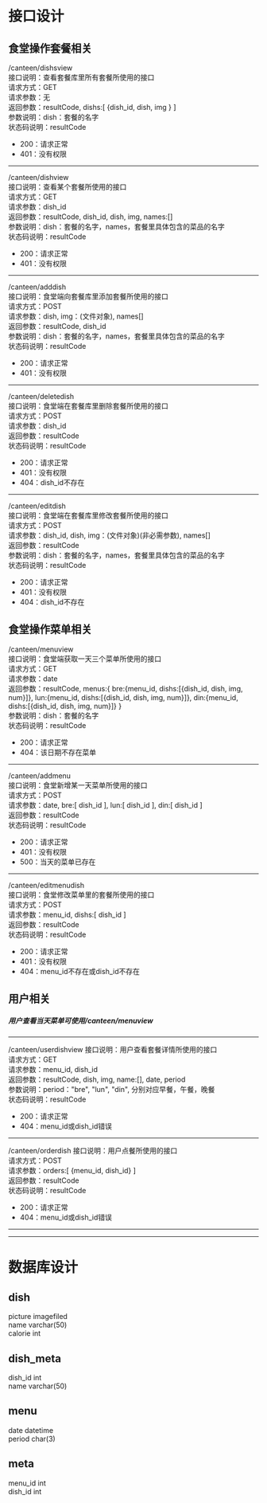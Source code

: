 # 接口设计

## 食堂操作套餐相关


/canteen/dishsview  
接口说明：查看套餐库里所有套餐所使用的接口  
请求方式：GET  
请求参数：无  
返回参数：resultCode, dishs:[ {dish_id, dish, img } ]  
参数说明：dish：套餐的名字  
状态码说明：resultCode  
- 200：请求正常
- 401：没有权限

---------------------------------------------------------

/canteen/dishview  
接口说明：查看某个套餐所使用的接口  
请求方式：GET  
请求参数：dish_id  
返回参数：resultCode, dish_id, dish, img, names:[]  
参数说明：dish：套餐的名字，names，套餐里具体包含的菜品的名字  
状态码说明：resultCode  
- 200：请求正常
- 401：没有权限

---------------------------------------------------------

/canteen/adddish  
接口说明：食堂端向套餐库里添加套餐所使用的接口  
请求方式：POST  
请求参数：dish, img：(文件对象), names[]  
返回参数：resultCode, dish_id    
参数说明：dish：套餐的名字，names，套餐里具体包含的菜品的名字  
状态码说明：resultCode  
- 200：请求正常
- 401：没有权限

---------------------------------------------------------

/canteen/deletedish  
接口说明：食堂端在套餐库里删除套餐所使用的接口  
请求方式：POST  
请求参数：dish_id  
返回参数：resultCode  
状态码说明：resultCode  
- 200：请求正常
- 401：没有权限
- 404：dish_id不存在

---------------------------------------------------------

/canteen/editdish  
接口说明：食堂端在套餐库里修改套餐所使用的接口  
请求方式：POST  
请求参数：dish_id, dish, img：(文件对象)(非必需参数), names[]  
返回参数：resultCode  
参数说明：dish：套餐的名字，names，套餐里具体包含的菜品的名字  
状态码说明：resultCode  
- 200：请求正常
- 401：没有权限
- 404：dish_id不存在


## 食堂操作菜单相关


/canteen/menuview  
接口说明：食堂端获取一天三个菜单所使用的接口  
请求方式：GET  
请求参数：date  
返回参数：resultCode, menus:{ bre:{menu_id, dishs:[{dish_id, dish, img, num}]}, lun:{menu_id, dishs:[{dish_id, dish, img, num}]}, din:{menu_id, dishs:[{dish_id, dish, img, num}]} }  
参数说明：dish：套餐的名字  
状态码说明：resultCode  
- 200：请求正常    
- 404：该日期不存在菜单  

---------------------------------------------------------

/canteen/addmenu  
接口说明：食堂新增某一天菜单所使用的接口  
请求方式：POST  
请求参数：date, bre:[ dish_id ], lun:[ dish_id ], din:[ dish_id ]  
返回参数：resultCode  
状态码说明：resultCode  
- 200：请求正常
- 401：没有权限
- 500：当天的菜单已存在

---------------------------------------------------------

/canteen/editmenudish  
接口说明：食堂修改菜单里的套餐所使用的接口  
请求方式：POST  
请求参数：menu_id, dishs:[ dish_id ]   
返回参数：resultCode  
状态码说明：resultCode  
- 200：请求正常
- 401：没有权限
- 404：menu_id不存在或dish_id不存在


## 用户相关


##### 用户查看当天菜单可使用/canteen/menuview

---------------------------------------------------------

/canteen/userdishview
接口说明：用户查看套餐详情所使用的接口  
请求方式：GET  
请求参数：menu_id, dish_id  
返回参数：resultCode, dish, img, name:[], date, period      
参数说明：period："bre", "lun", "din", 分别对应早餐，午餐，晚餐  
状态码说明：resultCode  
- 200：请求正常
- 404：menu_id或dish_id错误

---------------------------------------------------------

/canteen/orderdish
接口说明：用户点餐所使用的接口  
请求方式：POST  
请求参数：orders:[ {menu_id, dish_id} ]  
返回参数：resultCode    
状态码说明：resultCode  
- 200：请求正常
- 404：menu_id或dish_id错误


----------------------------
----------------------------


# 数据库设计

## dish

picture imagefiled  
name varchar(50)  
calorie int  


## dish_meta

dish_id int  
name varchar(50)  


## menu

date datetime  
period  char(3)  


## meta

menu_id int  
dish_id int  

